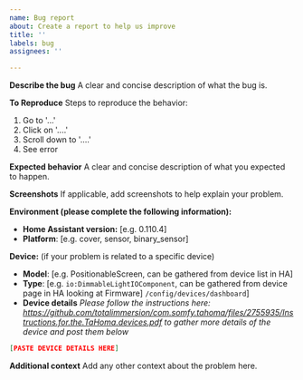 ```yaml
---
name: Bug report
about: Create a report to help us improve
title: ''
labels: bug
assignees: ''

---
```


**Describe the bug**
A clear and concise description of what the bug is.

**To Reproduce**
Steps to reproduce the behavior:
1. Go to '...'
2. Click on '....'
3. Scroll down to '....'
4. See error

**Expected behavior**
A clear and concise description of what you expected to happen.

**Screenshots**
If applicable, add screenshots to help explain your problem.

**Environment (please complete the following information):**
 - **Home Assistant version:** [e.g. 0.110.4]
 - **Platform**: [e.g. cover, sensor, binary_sensor]

**Device:** (if your problem is related to a specific device)
 - **Model**: [e.g. PositionableScreen, can be gathered from device list in HA]
 - **Type**: [e.g. `io:DimmableLightIOComponent`, can be gathered from device page in HA looking at Firmware] `/config/devices/dashboard`]
 - **Device details**
_Please follow the instructions here: https://github.com/totalimmersion/com.somfy.tahoma/files/2755935/Instructions.for.the.TaHoma.devices.pdf to gather more details of the device and post them below_

```json
[PASTE DEVICE DETAILS HERE]
```

**Additional context**
Add any other context about the problem here.
